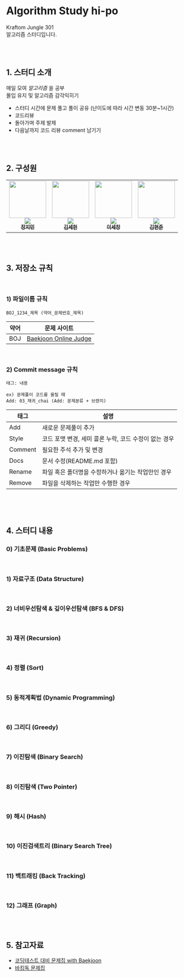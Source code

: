 # Algorithm Study hi-po

Kraftom Jungle 301 <br/>
알고리즘 스터디입니다.


<br/>
<br/>

## 1. 스터디 소개

매일 모여 _알고리즘_ 을 공부<br/>
몰입 유지 및 알고리즘 감각익히기<br/>

- 스터디 시간에 문제 풀고 풀이 공유 (난이도에 따라 시간 변동 30분~1시간) 
- 코드리뷰
- 돌아가며 주제 발제
- 다음날까지 코드 리뷰 comment 남기기
 

<br/>
<br/>

## 2. 구성원

<table>
  <tr>
    <td align="center"><a href="https://github.com/mingdul"><img src="https://avatars.githubusercontent.com/mingdul" width="100px;" alt=""/><br /><img src="http://mazassumnida.wtf/api/mini/generate_badge?boj=syu" widt="100px"><br /><sub><b>장지민</b></sub></a><br /></td>
    <td align="center"><a href=https://github.com/NewOld21><img src="https://avatars.githubusercontent.com/u/101312787?v=4?v=4?s=100" width="100px;" alt=""/><br /><img src="http://mazassumnida.wtf/api/mini/generate_badge?boj=leox97" widt="100px"><br /><sub><b>김세헌</b></sub></a><br /></td>    
    <td align="center"><a href="https://github.com/SECHANG1412"><img src="https://avatars.githubusercontent.com/u/72199470?v=4" width="100px;" alt=""/><br /><img src="http://mazassumnida.wtf/api/mini/generate_badge?boj=yssg9187" widt="100px"><br /><sub><b>이세창</b></sub></a><br /></td>
    <td align="center"><a href="https://github.com/hjun813"><img src="https://avatars.githubusercontent.com/u/111677826?v=4?s=100" width="100px;" alt=""/><br /><img src="http://mazassumnida.wtf/api/mini/generate_badge?boj=simbaba" widt="100px"><br /><sub><b>김현준</b></sub></a><br /></td>     
  </tr>
</table>

<br/>
<br/>

## 3. 저장소 규칙

<br/>

### 1) 파일이름 규칙

```
BOJ_1234_제목 (약어_문제번호_제목)
```

| 약어 | 문제 사이트                                      |
| ---- | ------------------------------------------------ |
| BOJ  | [Baekjoon Online Judge](https://www.acmicpc.net) |


<br/>

### 2) Commit message 규칙

```
태그: 내용

ex) 문제풀이 코드를 올릴 때
Add: 03_재귀_chai (Add: 문제분류 + 브랜치) 
```


| 태그 |	설명 |
|----------|--------------|
| Add |	새로운 문제풀이 추가 |
| Style	| 코드 포맷 변경, 세미 콜론 누락, 코드 수정이 없는 경우 |
| Comment | 필요한 주석 추가 및 변경 |
| Docs | 문서 수정(README.md 포함) |
| Rename | 파일 혹은 폴더명을 수정하거나 옮기는 작업만인 경우 |
| Remove | 파일을 삭제하는 작업만 수행한 경우 |
<br/>

<br/>
<br/>

## 4. 스터디 내용

### 0) 기초문제 (Basic Problems) 

<br/>


### 1) 자료구조 (Data Structure) 

<br/>

### 2) 너비우선탐색 & 깊이우선탐색 (BFS & DFS) 
<br/>

### 3) 재귀 (Recursion)

<br/>

### 4) 정렬 (Sort) 

 <br/>

### 5) 동적계획법 (Dynamic Programming) 

<br/>

### 6) 그리디 (Greedy)

<br/>

### 7) 이진탐색 (Binary Search)

<br/>

### 8) 이진탐색 (Two Pointer)

<br/>

### 9) 해시 (Hash)

<br/>

### 10) 이진검색트리 (Binary Search Tree)

<br/>

### 11) 백트래킹 (Back Tracking)

<br/>

### 12) 그래프 (Graph)
<br/>
<br/>

## 5. 참고자료
  - [코딩테스트 대비 문제집 with Baekjoon](https://github.com/tony9402/baekjoon)
  - [바킹독 문제집](https://github.com/encrypted-def/basic-algo-lecture/blob/master/workbook.md)